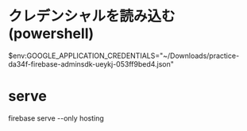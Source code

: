
# クレデンシャルを読み込む(powershell)
$env:GOOGLE_APPLICATION_CREDENTIALS="~/Downloads/practice-da34f-firebase-adminsdk-ueykj-053ff9bed4.json"

# serve
firebase serve --only hosting